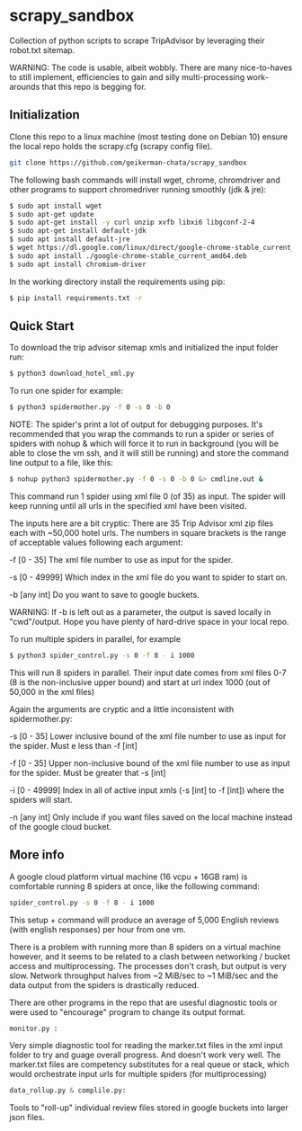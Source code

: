 # scrapy_sandbox

Collection of python scripts to scrape TripAdvisor by leveraging their robot.txt sitemap. 

WARNING: The code is usable, albeit wobbly. There are many nice-to-haves to still implement, efficiencies to gain and silly multi-processing work-arounds that this repo is begging for.    

## Initialization

Clone this repo to a linux machine (most testing done on Debian 10) ensure the local repo holds the scrapy.cfg (scrapy config file).
```bash 
git clone https://github.com/geikerman-chata/scrapy_sandbox
```

The following bash commands will install wget, chrome, chromdriver and other programs to support chromedriver running smoothly (jdk & jre):
```bash 
$ sudo apt install wget
$ sudo apt-get update
$ sudo apt-get install -y curl unzip xvfb libxi6 libgconf-2-4
$ sudo apt-get install default-jdk 
$ sudo apt install default-jre
$ wget https://dl.google.com/linux/direct/google-chrome-stable_current_amd64.deb
$ sudo apt install ./google-chrome-stable_current_amd64.deb
$ sudo apt install chromium-driver
```

In the working directory install the requirements using pip:
```bash 
$ pip install requirements.txt -r
```

## Quick Start

To download the trip advisor sitemap xmls and initialized the input folder run:
```bash
$ python3 download_hotel_xml.py
```
To run one spider for example:
```bash
$ python3 spidermother.py -f 0 -s 0 -b 0
```

NOTE: The spider's print a lot of output for debugging purposes. It's recommended that you wrap the commands to run a spider or series of spiders with nohup & which will force it to run in background (you will be able to close the vm ssh, and it will still be running) and store the command line output to a file, like this:

```bash
$ nohup python3 spidermother.py -f 0 -s 0 -b 0 &> cmdline.out &
```

This command run 1 spider using xml file 0 (of 35) as input. The spider will keep running until all urls in the specified xml have been visited. 

The inputs here are a bit cryptic: 
There are 35 Trip Advisor xml zip files each with ~50,000 hotel urls.  The numbers in square brackets is the range of acceptable values following each argument:

-f [0 - 35] The xml file number to use as input for the spider. 

-s [0 - 49999] Which index in the xml file do you want to spider to start on.

-b [any int] Do you want to save to google buckets. 

WARNING:
 If -b is left out as a parameter, the output is saved locally in "cwd"/output. 
Hope you have plenty of hard-drive space in your local repo. 

To run multiple spiders in parallel, for example
```bash
$ python3 spider_control.py -s 0 -f 8 - i 1000
```
This will run 8 spiders in parallel. Their input date comes from xml files 0-7 (8 is the non-inclusive upper bound) and start at url index 1000 (out of 50,000 in the xml files)

Again the arguments are cryptic and a little inconsistent with spidermother.py:

-s [0 - 35]
Lower inclusive bound of the xml file number to use as input for the spider. Must e less than -f [int]

-f [0 - 35] Upper non-inclusive bound of the xml file number to use as input for the spider. Must be greater that -s [int]

-i [0 - 49999] Index in all of active input xmls (-s [int] to -f [int]) where the spiders will start. 

-n [any int] Only include if you want files saved on the local machine instead of the google cloud bucket. 


## More info

A google cloud platform virtual machine (16 vcpu + 16GB ram) is comfortable running 8 spiders at once, like the following command:
```bash 
spider_control.py -s 0 -f 8 - i 1000
``` 
This setup + command will produce an average of 5,000 English reviews (with english responses) per hour from one vm.

There is a problem with running more than 8 spiders on a virtual machine however, and it seems to be related to a clash between networking / bucket access and multiprocessing.
The processes don't crash, but output is very slow. Network throughput halves from ~2 MiB/sec to ~1 MiB/sec and the data output from the spiders is drastically reduced.

There are other programs in the repo that are usesful diagnostic tools or were used to "encourage" program to change its output format. 
```python
monitor.py :
```
Very simple diagnostic tool for reading the marker.txt files in the xml input folder to try and guage overall progress. And doesn't work very well.
The marker.txt files are competency substitutes for a real queue or stack, which would orchestrate input urls for multiple spiders (for multiprocessing)
 ```python            
data_rollup.py & complile.py:
```
Tools to "roll-up" individual review files stored in google buckets into larger json files. 



